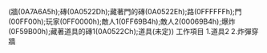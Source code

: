 (牆(0A7A6A5h);磚(0A0522Dh);藏著門的磚(0A0522Eh);路(0FFFFFFh);門(00FF00h);玩家(0FF0000h);敵人1(0FF69B4h);敵人2(00069B4h);爆炸(0F59B00h);藏著道具的磚1(0A0522Ch);道具(未定))
工作項目
1.道具2
2.炸彈穿牆
